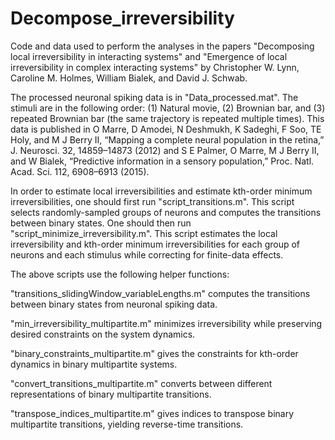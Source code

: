 # Decompose_irreversibility
Code and data used to perform the analyses in the papers "Decomposing local irreversibility in interacting systems" and "Emergence of local irreversibility in complex interacting systems" by Christopher W. Lynn, Caroline M. Holmes, William Bialek, and David J. Schwab.

The processed neuronal spiking data is in "Data_processed.mat". The stimuli are in the following order: (1) Natural movie, (2) Brownian bar, and (3) repeated Brownian bar (the same trajectory is repeated multiple times). This data is published in O Marre, D Amodei, N Deshmukh, K Sadeghi, F Soo, TE Holy, and M J Berry II, “Mapping a complete neural population in the retina,” J. Neurosci. 32, 14859–14873 (2012) and S E Palmer, O Marre, M J Berry II, and W Bialek, “Predictive information in a sensory population,” Proc. Natl. Acad. Sci. 112, 6908–6913 (2015).

In order to estimate local irreversibilities and estimate kth-order minimum irreversibilities, one should first run "script_transitions.m". This script selects randomly-sampled groups of neurons and computes the transitions between binary states. One should then run "script_minimize_irreversibility.m". This script estimates the local irreversibility and kth-order minimum irreversibilities for each group of neurons and each stimulus while correcting for finite-data effects.

The above scripts use the following helper functions:

"transitions_slidingWindow_variableLengths.m" computes the transitions between binary states from neuronal spiking data.

"min_irreversibility_multipartite.m" minimizes irreversibility while preserving desired constraints on the system dynamics.

"binary_constraints_multipartite.m" gives the constraints for kth-order dynamics in binary multipartite systems.

"convert_transitions_multipartite.m" converts between different representations of binary multipartite transitions. 

"transpose_indices_multipartite.m" gives indices to transpose binary multipartite transitions, yielding reverse-time transitions.
